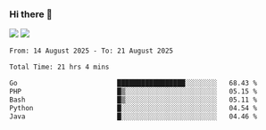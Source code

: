 ### Hi there 👋️

![](https://komarev.com/ghpvc/?username=Loner1024)
![](https://hit.yhype.me/github/profile?account_id=20189164)

<!--START_SECTION:waka-->

```txt
From: 14 August 2025 - To: 21 August 2025

Total Time: 21 hrs 4 mins

Go                         █████████████████░░░░░░░░   68.43 %
PHP                        █▒░░░░░░░░░░░░░░░░░░░░░░░   05.15 %
Bash                       █▒░░░░░░░░░░░░░░░░░░░░░░░   05.11 %
Python                     █░░░░░░░░░░░░░░░░░░░░░░░░   04.54 %
Java                       █░░░░░░░░░░░░░░░░░░░░░░░░   04.46 %
```

<!--END_SECTION:waka-->



